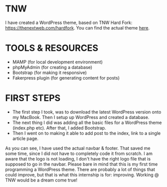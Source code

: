 # TNW
I have created a WordPress theme, based on TNW Hard Fork: https://thenextweb.com/hardfork. You can find the actual theme [here](TNW/wp-content/themes/hardfork).

# TOOLS & RESOURCES
- MAMP (for local development environment)
- phpMyAdmin (for creating a database)
- Bootstrap (for making it responsive)
- Fakerpress plugin (for generating content for posts)

# FIRST STEPS
- The first step I took, was to download the latest WordPress version onto my MacBook. Then I setup up WordPress and created a database.
- The next thing I did was adding all the basic files for a WordPress theme (index.php etc). After that, I added Bootstrap.
- Then I went on to making it able to add post to the index, link to a single article page.

As you can see, I have used the actual navbar & footer. That saved me some time, since I did not have to completely code it from scratch.
I am aware that the logo is not loading, I don't have the right logo file that is supposed to go in the navbar. Please bare in mind that this
is my first time programming a WordPress theme. There are probably a lot of things that could improve, but that is what this internship
is for: improving. Working @ TNW would be a dream come true!
